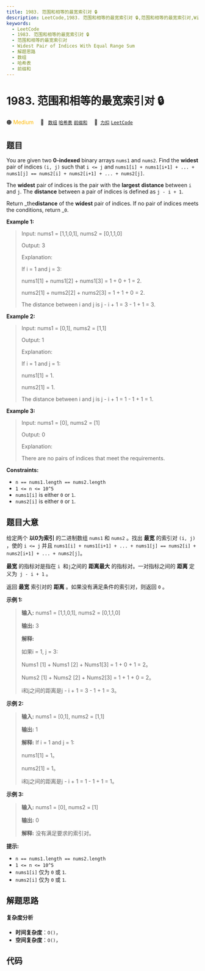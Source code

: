 ```yaml
---
title: 1983. 范围和相等的最宽索引对 🔒
description: LeetCode,1983. 范围和相等的最宽索引对 🔒,范围和相等的最宽索引对,Widest Pair of Indices With Equal Range Sum,解题思路,数组,哈希表,前缀和
keywords:
  - LeetCode
  - 1983. 范围和相等的最宽索引对 🔒
  - 范围和相等的最宽索引对
  - Widest Pair of Indices With Equal Range Sum
  - 解题思路
  - 数组
  - 哈希表
  - 前缀和
---
```


# 1983. 范围和相等的最宽索引对 🔒

🟠 <font color=#ffb800>Medium</font>&emsp; 🔖&ensp; [`数组`](/tag/array.md) [`哈希表`](/tag/hash-table.md) [`前缀和`](/tag/prefix-sum.md)&emsp; 🔗&ensp;[`力扣`](https://leetcode.cn/problems/widest-pair-of-indices-with-equal-range-sum) [`LeetCode`](https://leetcode.com/problems/widest-pair-of-indices-with-equal-range-sum)

## 题目

You are given two **0-indexed** binary arrays `nums1` and `nums2`. Find the
**widest** pair of indices `(i, j)` such that `i <= j` and `nums1[i] +
nums1[i+1] + ... + nums1[j] == nums2[i] + nums2[i+1] + ... + nums2[j]`.

The **widest** pair of indices is the pair with the **largest** **distance**
between `i` and `j`. The **distance** between a pair of indices is defined as
`j - i + 1`.

Return _the**distance** of the **widest** pair of indices. If no pair of
indices meets the conditions, return _`0`.



**Example 1:**

> Input: nums1 = [1,1,0,1], nums2 = [0,1,1,0]
> 
> Output: 3
> 
> Explanation:
> 
> If i = 1 and j = 3:
> 
> nums1[1] + nums1[2] + nums1[3] = 1 + 0 + 1 = 2.
> 
> nums2[1] + nums2[2] + nums2[3] = 1 + 1 + 0 = 2.
> 
> The distance between i and j is j - i + 1 = 3 - 1 + 1 = 3.

**Example 2:**

> Input: nums1 = [0,1], nums2 = [1,1]
> 
> Output: 1
> 
> Explanation:
> 
> If i = 1 and j = 1:
> 
> nums1[1] = 1.
> 
> nums2[1] = 1.
> 
> The distance between i and j is j - i + 1 = 1 - 1 + 1 = 1.

**Example 3:**

> Input: nums1 = [0], nums2 = [1]
> 
> Output: 0
> 
> Explanation:
> 
> There are no pairs of indices that meet the requirements.

**Constraints:**

  * `n == nums1.length == nums2.length`
  * `1 <= n <= 10^5`
  * `nums1[i]` is either `0` or `1`.
  * `nums2[i]` is either `0` or `1`.


## 题目大意

给定两个 **以0为索引** 的二进制数组 `nums1` 和 `nums2` 。找出 **最宽** 的索引对 `(i, j)` ，使的 `i <= j`
并且 `nums1[i] + nums1[i+1] + ... + nums1[j] == nums2[i] + nums2[i+1] + ... +
nums2[j]`。

**最宽** 的指标对是指在 `i `和` j `之间的 **距离最大** 的指标对。一对指标之间的 **距离** 定义为` j - i + 1` 。

返回 **最宽** 索引对的 **距离** 。如果没有满足条件的索引对，则返回 `0` 。



**示例 1:**

> 
> 
> 
> 
> 
> **输入:** nums1 = [1,1,0,1], nums2 = [0,1,1,0]
> 
> **输出:** 3
> 
> **解释:**
> 
> 如果i = 1, j = 3:
> 
> Nums1 [1] + Nums1 [2] + Nums1[3] = 1 + 0 + 1 = 2。
> 
> Nums2 [1] + Nums2 [2] + Nums2[3] = 1 + 1 + 0 = 2。
> 
> i和j之间的距离是j - i + 1 = 3 - 1 + 1 = 3。
> 
> 

**示例 2:**

> 
> 
> 
> 
> 
> **输入:** nums1 = [0,1], nums2 = [1,1]
> 
> **输出:** 1
> 
> **解释:** If i = 1 and j = 1:
> 
> nums1[1] = 1。
> 
> nums2[1] = 1。
> 
> i和j之间的距离是j - i + 1 = 1 - 1 + 1 = 1。
> 
> 

**示例 3:**

> 
> 
> 
> 
> 
> **输入:** nums1 = [0], nums2 = [1]
> 
> **输出:** 0
> 
> **解释:** 没有满足要求的索引对。
> 
> 



**提示:**

  * `n == nums1.length == nums2.length`
  * `1 <= n <= 10^5`
  * `nums1[i]` 仅为 `0` 或 `1`.
  * `nums2[i]` 仅为 `0` 或 `1`.


## 解题思路

#### 复杂度分析

- **时间复杂度**：`O()`，
- **空间复杂度**：`O()`，

## 代码

```javascript

```